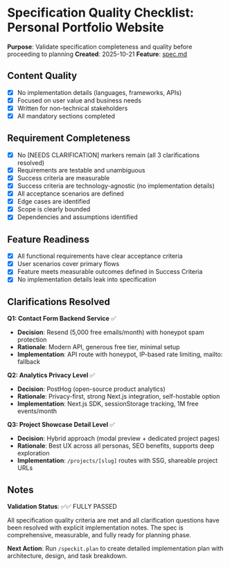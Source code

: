 # Specification Quality Checklist: Personal Portfolio Website

**Purpose**: Validate specification completeness and quality before proceeding to planning
**Created**: 2025-10-21
**Feature**: [spec.md](../spec.md)

## Content Quality

- [x] No implementation details (languages, frameworks, APIs)
- [x] Focused on user value and business needs
- [x] Written for non-technical stakeholders
- [x] All mandatory sections completed

## Requirement Completeness

- [x] No [NEEDS CLARIFICATION] markers remain (all 3 clarifications resolved)
- [x] Requirements are testable and unambiguous
- [x] Success criteria are measurable
- [x] Success criteria are technology-agnostic (no implementation details)
- [x] All acceptance scenarios are defined
- [x] Edge cases are identified
- [x] Scope is clearly bounded
- [x] Dependencies and assumptions identified

## Feature Readiness

- [x] All functional requirements have clear acceptance criteria
- [x] User scenarios cover primary flows
- [x] Feature meets measurable outcomes defined in Success Criteria
- [x] No implementation details leak into specification

## Clarifications Resolved

**Q1: Contact Form Backend Service** ✅
- **Decision**: Resend (5,000 free emails/month) with honeypot spam protection
- **Rationale**: Modern API, generous free tier, minimal setup
- **Implementation**: API route with honeypot, IP-based rate limiting, mailto: fallback

**Q2: Analytics Privacy Level** ✅
- **Decision**: PostHog (open-source product analytics)
- **Rationale**: Privacy-first, strong Next.js integration, self-hostable option
- **Implementation**: Next.js SDK, sessionStorage tracking, 1M free events/month

**Q3: Project Showcase Detail Level** ✅
- **Decision**: Hybrid approach (modal preview + dedicated project pages)
- **Rationale**: Best UX across all personas, SEO benefits, supports deep exploration
- **Implementation**: `/projects/[slug]` routes with SSG, shareable project URLs

## Notes

**Validation Status**: ✅✅ FULLY PASSED

All specification quality criteria are met and all clarification questions have been resolved with explicit implementation notes. The spec is comprehensive, measurable, and fully ready for planning phase.

**Next Action**: Run `/speckit.plan` to create detailed implementation plan with architecture, design, and task breakdown.
